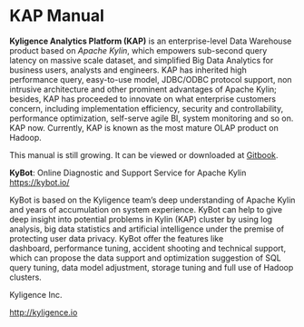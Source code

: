 # KAP Manual

**Kyligence Analytics Platform (KAP)** is an enterprise-level Data Warehouse product based on *Apache Kylin*, which empowers sub-second query latency on massive scale dataset, and simplified Big Data Analytics for business users, analysts and engineers. KAP has inherited high performance query, easy-to-use model, JDBC/ODBC protocol support, non intrusive architecture and other prominent advantages of Apache Kylin; besides, KAP has proceeded to innovate on what enterprise customers concern, including implementation efficiency, security and controllability, performance optimization, self-serve agile BI, system monitoring and so on. KAP now. Currently, KAP is known as the most mature OLAP product on Hadoop.

This manual is still growing. It can be viewed or downloaded at [Gitbook](https://www.gitbook.com/book/kyligence/kap-manual).



**KyBot**: Online Diagnostic and Support Service for Apache Kylin https://kybot.io/

KyBot is based on the Kyligence team’s deep understanding of Apache Kylin and years of accumulation on system experience. KyBot can help to give deep insight into potential problems in Kylin (KAP) cluster by using log analysis, big data statistics and artificial intelligence under the premise of protecting user data privacy. KyBot offer the features like dashboard, performance tuning, accident shooting and technical support, which can propose the data support and optimization suggestion of SQL query tuning, data model adjustment, storage tuning and full use of Hadoop clusters.



Kyligence Inc.

http://kyligence.io

